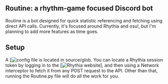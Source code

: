 ## Routine: a rhythm-game focused Discord bot

Routine is a bot designed for quick statistic referencing and fetching using direct API calls.
Currently, it's focused around Rhythia and osu!, but I'm planning to add more features as time goes.

## Setup
A [![config file](https://github.com/x2corp/Routine/blob/main/source/glob/config-example.yml) is located in source/glob.
You can locate a Rhythia session token by logging in to the [![Rhythia website](https://rhythia.com)], and then using a Network interceptor to fetch it from any POST request to the API.
Other than that, running the Routine.py file will do all the work for you.  
